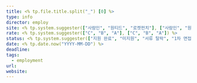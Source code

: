 ```yaml
---
title: <% tp.file.title.split("_") [0] %>
type: info
director: employ
site: <% tp.system.suggester(["사람인", "원티드", "로켓펀치"], ["사람인", "원티드", "로켓펀치"]) %>
rate: <% tp.system.suggester(["C", "B", "A"], ["C", "B", "A"]) %>
status: <% tp.system.suggester(["지원 완료", "미지원", "서류 탈락", "1차 면접 불합격", "최종 면접 불합격", "서류 합격", "1차 면접 합격", "최종 합격"], ["지원 완료", "미지원", "서류 탈락", "1차 면접 불합격", "최종 면접 불합격", "서류 합격", "1차 면접 합격", "최종 합격"]) %>
date: <% tp.date.now("YYYY-MM-DD") %>
deadline:
tags:
  - employment
url:
website:
---
```







